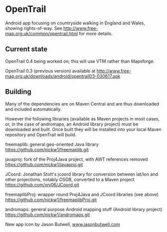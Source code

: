 OpenTrail
========

Android app focusing on countryside walking in England and Wales, showing
rights-of-way. See http://www.free-map.org.uk/common/opentrail.html
for more details.

Current state
-------------
OpenTrail 0.4 being worked on; this will use VTM rather than Mapsforge.

OpenTrail 0.3 (previous version) available at
http://www.free-map.org.uk/downloads/android/opentrail03-030617.apk

Building
--------

Many of the dependencies are on Maven Central and are thus downloaded and
included automatically.

However the following libraries (available as Maven projects in most cases, or,
in the case of andromaps, an Android library project) must be downloaded and
built. Once built they will be installed into your local Maven repository and
OpenTrail will build.

freemaplib: general geo-oriented Java library
https://github.com/nickw1/freemaplib.git

javaproj: fork of the Proj4Java project, with AWT references removed
https://github.com/nickw1/javaproj.git

JCoord: Jonathan Stott's jcoord library for conversion between lat/lon and
other projections, notably OSGB, converted to a Maven project
https://github.com/xni06/JCoord.git

freemaplibProj: wrapper round Proj4Java and JCoord libraries (see above)
https://github.com/nickw1/freemaplibProj.git


andromaps: general purpose Android mapping stuff (Android library project)
https://github.com/nickw1/andromaps.git

New app icon by Jason Butwell, www.jasonbutwell.com
